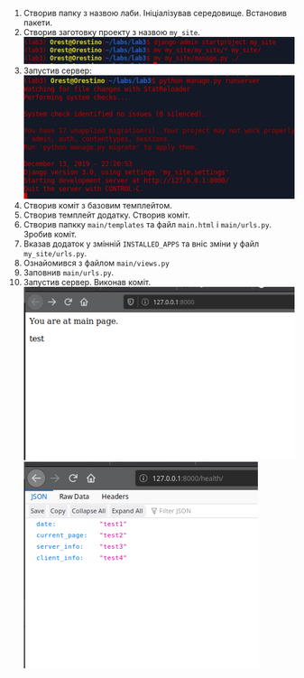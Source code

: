 1. Створив папку з назвою лаби. Ініціалізував середовище. Встановив пакети.
2. Створив заготовку проекту з назвою `my_site`.
![](f/startproject.png)
3. Запустив сервер:
![](f/run-server.png)
4. Створив коміт з базовим темплейтом.
5. Створив темплейт додатку. Створив коміт.
6. Створив папкку `main/templates` та файл `main.html` і `main/urls.py`. Зробив коміт.
7. Вказав додаток у змінній `INSTALLED_APPS` та вніс зміни у файл `my_site/urls.py`.
8. Ознайомився з файлом `main/views.py`
9. Заповнив `main/urls.py`.
10. Запустив сервер. Виконав коміт.
![](f/main.png)
![](f/health.png)